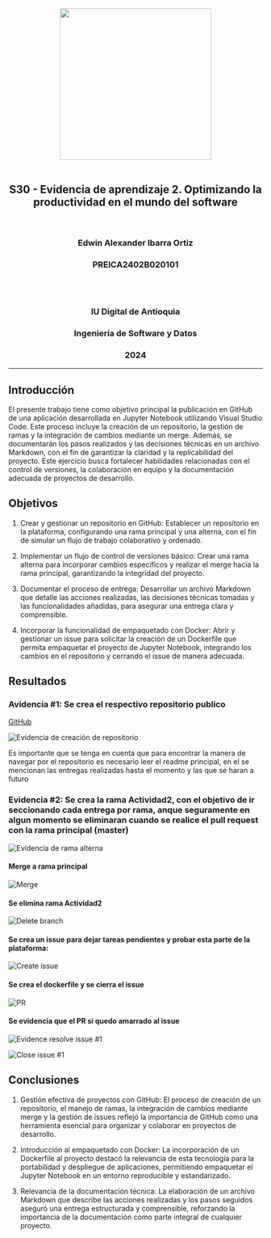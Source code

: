 <div style="text-align:center">
<img style="width:300px" src="https://www.iudigital.edu.co/images/11.-IU-DIGITAL.png"/>
</div>

<br/>

<div style="text-align:center">
 <h2>S30 - Evidencia de aprendizaje 2. Optimizando la productividad en el mundo del software</h2>
</div>
<br/>
<div style="text-align:center">
 <h3>Edwin Alexander Ibarra Ortiz</h3>
 <h3>PREICA2402B020101</h3>
</div>
<br/>
<br/>

<div style="text-align:center">
 <h3>IU Digital de Antioquia</h3>
 <h3>Ingeniería de Software y Datos</h3>
 <h3>2024</h3>
</div>
<hr>

## Introducción

El presente trabajo tiene como objetivo principal la publicación en GitHub de una aplicación desarrollada en Jupyter Notebook utilizando Visual Studio Code. Este proceso incluye la creación de un repositorio, la gestión de ramas y la integración de cambios mediante un merge. Además, se documentarán los pasos realizados y las decisiones técnicas en un archivo Markdown, con el fin de garantizar la claridad y la replicabilidad del proyecto. Este ejercicio busca fortalecer habilidades relacionadas con el control de versiones, la colaboración en equipo y la documentación adecuada de proyectos de desarrollo.

## Objetivos

1. Crear y gestionar un repositorio en GitHub: Establecer un repositorio en la plataforma, configurando una rama principal y una alterna, con el fin de simular un flujo de trabajo colaborativo y ordenado.

2. Implementar un flujo de control de versiones básico: Crear una rama alterna para incorporar cambios específicos y realizar el merge hacia la rama principal, garantizando la integridad del proyecto.

3. Documentar el proceso de entrega: Desarrollar un archivo Markdown que detalle las acciones realizadas, las decisiones técnicas tomadas y las funcionalidades añadidas, para asegurar una entrega clara y comprensible.

4. Incorporar la funcionalidad de empaquetado con Docker: Abrir y gestionar un issue para solicitar la creación de un Dockerfile que permita empaquetar el proyecto de Jupyter Notebook, integrando los cambios en el repositorio y cerrando el issue de manera adecuada.

## Resultados

### Avidencia #1: Se crea el respectivo repositorio publico

[GitHub](https://github.com/IbarraOrtizDev/Programacion-para-Analisis-de-Datos)

![Evidencia de creación de repositorio](../files/evidencia1.png)

Es importante que se tenga en cuenta que para encontrar la manera de navegar por el repositorio es necesario leer el readme principal, en el se mencionan las entregas realizadas hasta el momento y las que se haran a futuro

### Evidencia #2: Se crea la rama Actividad2, con el objetivo de ir seccionando cada entrega por rama, anque seguramente en algun momento se eliminaran cuando se realice el pull request con la rama principal (master)

![Evidencia de rama alterna](../files/evidencia2.png)

#### Merge a rama principal

![Merge](../files/merge.png)

#### Se elimina rama Actividad2

![Delete branch](../files/EliminarRamaActividad2.png)

#### Se crea un issue para dejar tareas pendientes y probar esta parte de la plataforma:

![Create issue](../files/issue.png)

#### Se crea el dockerfile y se cierra el issue

![PR](../files/prIssue.png)

#### Se evidencia que el PR si quedo amarrado al issue

![Evidence resolve issue #1](../files/resolveIssue1.png)

![Close issue #1](../files/closeIssue1.png)

## Conclusiones

1. Gestión efectiva de proyectos con GitHub: El proceso de creación de un repositorio, el manejo de ramas, la integración de cambios mediante merge y la gestión de issues reflejó la importancia de GitHub como una herramienta esencial para organizar y colaborar en proyectos de desarrollo.

2. Introducción al empaquetado con Docker: La incorporación de un Dockerfile al proyecto destacó la relevancia de esta tecnología para la portabilidad y despliegue de aplicaciones, permitiendo empaquetar el Jupyter Notebook en un entorno reproducible y estandarizado.

3. Relevancia de la documentación técnica: La elaboración de un archivo Markdown que describe las acciones realizadas y los pasos seguidos aseguró una entrega estructurada y comprensible, reforzando la importancia de la documentación como parte integral de cualquier proyecto.
